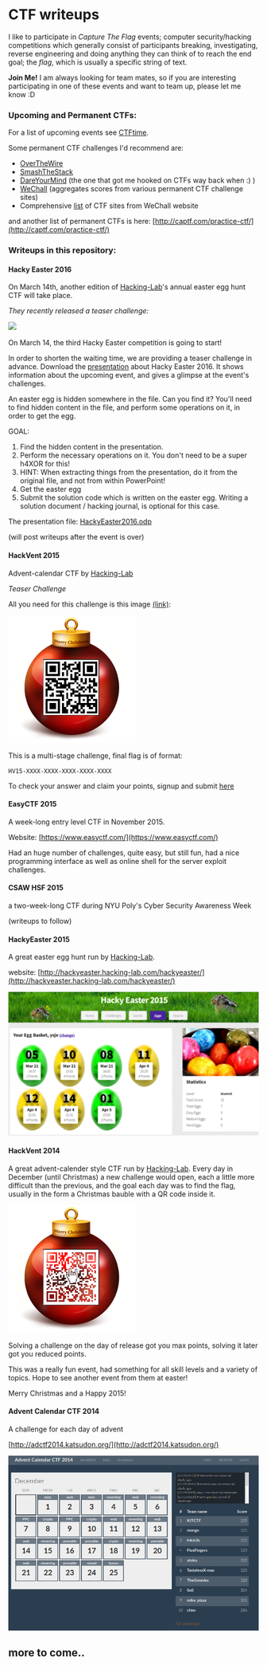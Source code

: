 # CTF writeups 


I like to participate in *Capture The Flag* events; computer security/hacking competitions which generally consist of participants breaking, investigating, reverse engineering and doing anything they can think of to reach the end goal; the *flag*, which is usually a specific string of text. 

**Join Me!** I am always looking for team mates, so if you are interesting participating in one of these events and want to team up, please let me know :D

### Upcoming and Permanent CTFs:

For a list of upcoming events see [CTFtime](https://ctftime.org/).

Some permanent CTF challenges I'd recommend are:  
- [OverTheWire](http://overthewire.org/wargames/)  
- [SmashTheStack](http://smashthestack.org/)  
- [DareYourMind](http://www.dareyourmind.net/) (the one that got me hooked on CTFs way back when :) )  
- [WeChall](http://www.wechall.net/) (aggregates scores from various permanent CTF challenge sites)   
- Comprehensive [list](http://www.wechall.net/active_sites/all/by/site_id/ASC/page-1) of CTF sites from WeChall website  

and another list of permanent CTFs is here: [http://captf.com/practice-ctf/](http://captf.com/practice-ctf/)


### Writeups in this repository:

#### Hacky Easter 2016

On March 14th, another edition of [Hacking-Lab](https://www.hacking-lab.com)'s annual easter egg hunt CTF will take place. 

*They recently released a teaser challenge:*

![](writeupfiles/he2016teaser.png)

On March 14, the third Hacky Easter competition is going to start! 

In order to shorten the waiting time, we are providing a teaser challenge in advance. Download the [presentation](HackyEaster_2016/writeupfiles/HackyEaster2016.odp) about Hacky Easter 2016. It shows information about the upcoming event, and gives a glimpse at the event's challenges. 

An easter egg is hidden somewhere in the file. Can you find it? You'll need to find hidden content in the file, and perform some operations on it, in order to get the egg.

GOAL:

1. Find the hidden content in the presentation.
2. Perform the necessary operations on it. You don't need to be a super h4XOR for this!
3. HINT: When extracting things from the presentation, do it from the original file, and not from within PowerPoint!
4. Get the easter egg
5. Submit the solution code which is written on the easter egg. Writing a solution document / hacking journal, is optional for this case.

The presentation file: [HackyEaster2016.odp](HackyEaster_2016/writeupfiles/HackyEaster2016.odp)


(will post writeups after the event is over)


#### HackVent 2015

Advent-calendar CTF by [Hacking-Lab](https://www.hacking-lab.com)

*Teaser Challenge*

All you need for this challenge is this image [(link)](resources/santas_leak_new.png):

![](resources/santas_leak_new.png)

This is a multi-stage challenge, final flag is of format:

```
HV15-XXXX-XXXX-XXXX-XXXX-XXXX
```

To check your answer and claim your points, signup and submit [here](https://www.hacking-lab.com/cases/8891-santas-leak/8891-santas-leak-wargame.html?event=979&case=1283) 


#### EasyCTF 2015

A week-long entry level CTF in November 2015.

Website: [https://www.easyctf.com/](https://www.easyctf.com/)

Had an huge number of challenges, quite easy, but still fun, had a nice programming interface as well as online shell for the server exploit challenges.


#### CSAW HSF 2015

a two-week-long CTF during NYU Poly's Cyber Security Awareness Week

(writeups to follow)

#### HackyEaster 2015

A great easter egg hunt run by [Hacking-Lab](https://www.hacking-lab.com/). 

website: [http://hackyeaster.hacking-lab.com/hackyeaster/](http://hackyeaster.hacking-lab.com/hackyeaster/)


![](HackyEaster_2015/images/egg_10_screenshot.png)



#### HackVent 2014

A great advent-calender style CTF run by [Hacking-Lab](https://www.hacking-lab.com/). 
Every day in December (until Christmas) a new challenge would open, each a little more difficult than the previous, 
and the goal each day was to find the flag, usually in the form a Christmas bauble with a QR code inside it.

![](Hackvent_2014/images/hackvent-logo.png)

Solving a challenge on the day of release got you max points, solving it later got you reduced points. 

This was a really fun event, had something for all skill levels and a variety of topics. Hope to see another event 
from them at easter!

Merry Christmas and a Happy 2015!


#### Advent Calendar CTF 2014

A challenge for each day of advent

[http://adctf2014.katsudon.org/](http://adctf2014.katsudon.org/)

![](adCTF2014/files/scoreboard.png)













## more to come..

